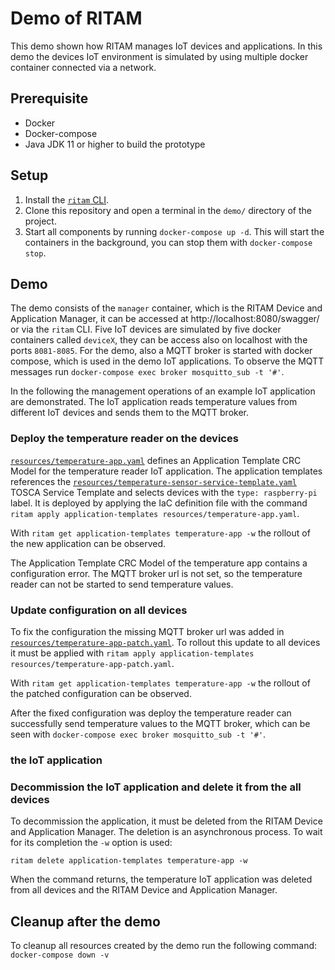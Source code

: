 # Demo of RITAM

This demo shown how RITAM manages IoT devices and applications. In this demo the devices IoT environment is simulated by using multiple docker container connected via a network.


## Prerequisite

* Docker
* Docker-compose
* Java JDK 11 or higher to build the prototype

## Setup

1. Install the [`ritam` CLI](../cli).
2. Clone this repository and open a terminal in the `demo/` directory of the project.
3. Start all components by running `docker-compose up -d`. This will start the containers in the background, you can stop them with `docker-compose stop`.

## Demo

The demo consists of the `manager` container, which is the RITAM Device and Application Manager, it can be accessed at http://localhost:8080/swagger/ or via the `ritam` CLI.
Five IoT devices are simulated by five docker containers called `deviceX`, they can be access also on localhost with the ports `8081-8085`.
For the demo, also a MQTT broker is started with docker compose, which is used in the demo IoT applications.
To observe the MQTT messages run `docker-compose exec broker mosquitto_sub -t '#'`.

In the following the management operations of an example IoT application are demonstrated.
The IoT application reads temperature values from different IoT devices and sends them to the MQTT broker.
### Deploy the temperature reader on the devices

[`resources/temperature-app.yaml`](resources/temperature-app.yaml) defines an Application Template CRC Model for the temperature reader IoT application.
The application templates references the [`resources/temperature-sensor-service-template.yaml`](resources/temperature-sensor-service-template.yaml) TOSCA Service Template and selects devices with the `type: raspberry-pi` label.
It is deployed by applying the IaC definition file with the command `ritam apply application-templates resources/temperature-app.yaml`.

With `ritam get application-templates temperature-app -w` the rollout of the new application can be observed.

The Application Template CRC Model of the temperature app contains a configuration error.
The MQTT broker url is not set, so the temperature reader can not be started to send temperature values.
### Update configuration on all devices

To fix the configuration the missing MQTT broker url was added in [`resources/temperature-app-patch.yaml`](resources/temperature-app-patch.yaml).
To rollout this update to all devices it must be applied with `ritam apply application-templates resources/temperature-app-patch.yaml`.

With `ritam get application-templates temperature-app -w` the rollout of the patched configuration can be observed.

After the fixed configuration was deploy the temperature reader can successfully send temperature values to the MQTT broker, which can be seen with `docker-compose exec broker mosquitto_sub -t '#'`.
###  the IoT application

### Decommission the IoT application and delete it from the all devices

To decommission the application, it must be deleted from the RITAM Device and Application Manager.
The deletion is an asynchronous process.
To wait for its completion the `-w` option is used:

`ritam delete application-templates temperature-app -w`

When the command returns, the temperature IoT application was deleted from all devices and the RITAM Device and Application Manager.

## Cleanup after the demo

To cleanup all resources created by the demo run the following command:
`docker-compose down -v`
